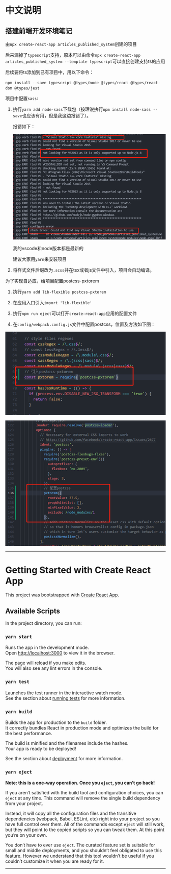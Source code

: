 
# 中文说明

## 搭建前端开发环境笔记

由`npx create-react-app articles_published_system`创建的项目

后来漏掉了`typescript`支持，原本可以由命令`npx create-react-app articles_published_system --template typescript`可以直接创建支持ts的应用

后续要将ts添加到已有项目中，用以下命令：

`npm install --save typescript @types/node @types/react @types/react-dom @types/jest`

项目中配置`sass`:

1. 执行`yarn add node-sass`下载包（按理说执行`npm install node-sass --save`也应该有用，但是我这边报错了）。

    报错如下：

    ![npm安装sass报错](./imgs/err.png)

    我的vscode和node版本都是最新的

    建议大家用`yarn`来安装项目

2. 将样式文件后缀改为`.scss`并在tsx或者js文件中引入，项目会自动编译。

为了实现自适应，给项目配置postcss-pxtorem

1. 执行`yarn add lib-flexible postcss-pxtorem`

2. 在应用入口引入`import 'lib-flexible'`

3. 执行`npm run eject`可以打开`create-react-app`应用的配置文件

4. 在`config/webpack.config.js`文件中配置postcss，位置及方法如下图：

![引入postcss](./imgs/postcss.png)

![配置postcss](./imgs/postcss2.png)

---

# Getting Started with Create React App

This project was bootstrapped with [Create React App](https://github.com/facebook/create-react-app).

## Available Scripts

In the project directory, you can run:

### `yarn start`

Runs the app in the development mode.\
Open [http://localhost:3000](http://localhost:3000) to view it in the browser.

The page will reload if you make edits.\
You will also see any lint errors in the console.

### `yarn test`

Launches the test runner in the interactive watch mode.\
See the section about [running tests](https://facebook.github.io/create-react-app/docs/running-tests) for more information.

### `yarn build`

Builds the app for production to the `build` folder.\
It correctly bundles React in production mode and optimizes the build for the best performance.

The build is minified and the filenames include the hashes.\
Your app is ready to be deployed!

See the section about [deployment](https://facebook.github.io/create-react-app/docs/deployment) for more information.

### `yarn eject`

**Note: this is a one-way operation. Once you `eject`, you can’t go back!**

If you aren’t satisfied with the build tool and configuration choices, you can `eject` at any time. This command will remove the single build dependency from your project.

Instead, it will copy all the configuration files and the transitive dependencies (webpack, Babel, ESLint, etc) right into your project so you have full control over them. All of the commands except `eject` will still work, but they will point to the copied scripts so you can tweak them. At this point you’re on your own.

You don’t have to ever use `eject`. The curated feature set is suitable for small and middle deployments, and you shouldn’t feel obligated to use this feature. However we understand that this tool wouldn’t be useful if you couldn’t customize it when you are ready for it.

---

